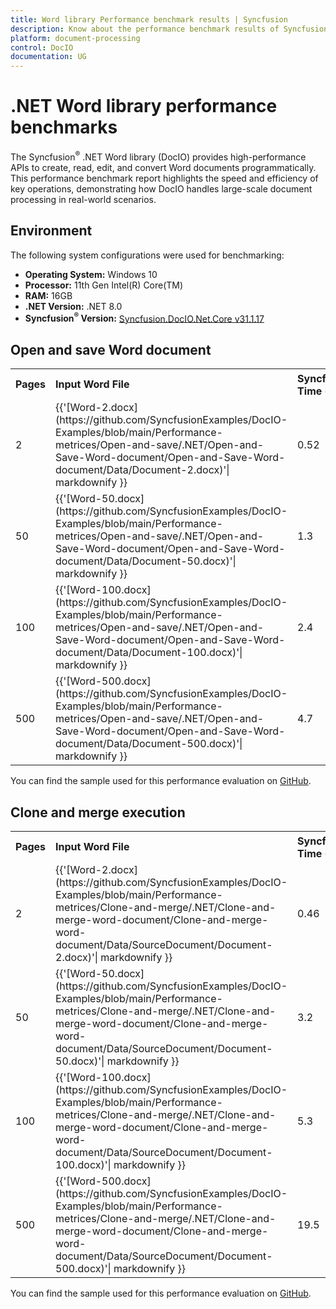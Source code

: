 ```yaml
---
title: Word library Performance benchmark results | Syncfusion
description: Know about the performance benchmark results of Syncfusion® .NET Word library with different document sizes
platform: document-processing
control: DocIO
documentation: UG
---
```


# .NET Word library performance benchmarks

The Syncfusion<sup>&reg;</sup> .NET Word library (DocIO) provides high-performance APIs to create, read, edit, and convert Word documents programmatically. This performance benchmark report highlights the speed and efficiency of key operations, demonstrating how DocIO handles large-scale document processing in real-world scenarios.

## Environment

The following system configurations were used for benchmarking:

* **Operating System:** Windows 10  
* **Processor:** 11th Gen Intel(R) Core(TM)  
* **RAM:** 16GB  
* **.NET Version:** .NET 8.0  
* **Syncfusion<sup>&reg;</sup> Version:** [Syncfusion.DocIO.Net.Core v31.1.17](https://www.nuget.org/packages/Syncfusion.DocIO.Net.Core/31.1.17)

## Open and save Word document

<table>
<tr>
    <td><strong>Pages</strong></td>
    <td><strong>Input Word File</strong></td>
    <td><strong>Syncfusion<sup>&reg;</sup> Time (sec)</strong></td>
</tr>
<tr>
    <td>2</td>
    <td>{{'[Word-2.docx](https://github.com/SyncfusionExamples/DocIO-Examples/blob/main/Performance-metrices/Open-and-save/.NET/Open-and-Save-Word-document/Open-and-Save-Word-document/Data/Document-2.docx)'| markdownify }}</td>
    <td>0.52</td>
</tr>
<tr>
    <td>50</td>
    <td>{{'[Word-50.docx](https://github.com/SyncfusionExamples/DocIO-Examples/blob/main/Performance-metrices/Open-and-save/.NET/Open-and-Save-Word-document/Open-and-Save-Word-document/Data/Document-50.docx)'| markdownify }}</td>
    <td>1.3</td>
</tr>
<tr>
    <td>100</td>
    <td>{{'[Word-100.docx](https://github.com/SyncfusionExamples/DocIO-Examples/blob/main/Performance-metrices/Open-and-save/.NET/Open-and-Save-Word-document/Open-and-Save-Word-document/Data/Document-100.docx)'| markdownify }}</td>
    <td>2.4</td>
</tr>
<tr>
    <td>500</td>
    <td>{{'[Word-500.docx](https://github.com/SyncfusionExamples/DocIO-Examples/blob/main/Performance-metrices/Open-and-save/.NET/Open-and-Save-Word-document/Open-and-Save-Word-document/Data/Document-500.docx)'| markdownify }}</td>
    <td>4.7</td>
</tr>
</table>

You can find the sample used for this performance evaluation on [GitHub](https://github.com/SyncfusionExamples/DocIO-Examples/tree/main/Performance-metrices/Open-and-save).

## Clone and merge execution

<table>
<tr>
    <td><strong>Pages</strong></td>
    <td><strong>Input Word File</strong></td>
    <td><strong>Syncfusion<sup>&reg;</sup> Time (sec)</strong></td>
</tr>
<tr>
    <td>2</td>
    <td>{{'[Word-2.docx](https://github.com/SyncfusionExamples/DocIO-Examples/blob/main/Performance-metrices/Clone-and-merge/.NET/Clone-and-merge-word-document/Clone-and-merge-word-document/Data/SourceDocument/Document-2.docx)'| markdownify }}</td>
    <td>0.46</td>
</tr>
<tr>
    <td>50</td>
    <td>{{'[Word-50.docx](https://github.com/SyncfusionExamples/DocIO-Examples/blob/main/Performance-metrices/Clone-and-merge/.NET/Clone-and-merge-word-document/Clone-and-merge-word-document/Data/SourceDocument/Document-50.docx)'| markdownify }}</td>
    <td>3.2</td>
</tr>
<tr>
    <td>100</td>
    <td>{{'[Word-100.docx](https://github.com/SyncfusionExamples/DocIO-Examples/blob/main/Performance-metrices/Clone-and-merge/.NET/Clone-and-merge-word-document/Clone-and-merge-word-document/Data/SourceDocument/Document-100.docx)'| markdownify }}</td>
    <td>5.3</td>
</tr>
<tr>
    <td>500</td>
    <td>{{'[Word-500.docx](https://github.com/SyncfusionExamples/DocIO-Examples/blob/main/Performance-metrices/Clone-and-merge/.NET/Clone-and-merge-word-document/Clone-and-merge-word-document/Data/SourceDocument/Document-500.docx)'| markdownify }}</td>
    <td>19.5</td>
</tr>
</table>

You can find the sample used for this performance evaluation on [GitHub](https://github.com/SyncfusionExamples/DocIO-Examples/tree/main/Performance-metrices/Clone-and-merge).

